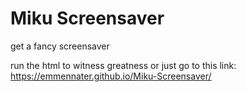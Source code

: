 # Miku Screensaver
get a fancy screensaver

run the html to witness greatness
or just go to this link: https://emmennater.github.io/Miku-Screensaver/